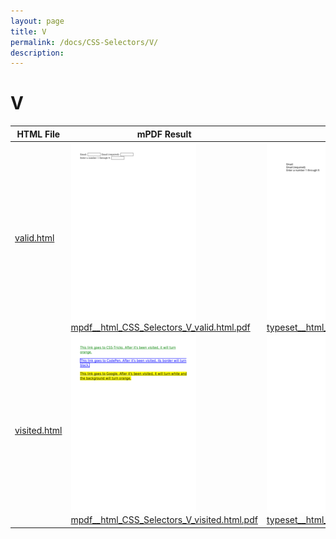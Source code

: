```yaml
---
layout: page
title: V
permalink: /docs/CSS-Selectors/V/
description: 
---
```


# V
| HTML File | mPDF Result | typeset.sh Result | PDFreactor Result |
|---------|---------|---------|---------|
| [valid.html](/html/CSS%20Selectors/V/valid.html) | ![](mpdf__html_CSS_Selectors_V_valid.html.png) [mpdf__html_CSS_Selectors_V_valid.html.pdf](mpdf__html_CSS_Selectors_V_valid.html.pdf) | ![](typeset__html_CSS_Selectors_V_valid.html.png) [typeset__html_CSS_Selectors_V_valid.html.pdf](typeset__html_CSS_Selectors_V_valid.html.pdf) | ![](pdfreactor__html_CSS_Selectors_V_valid.html.png) [pdfreactor__html_CSS_Selectors_V_valid.html.pdf](pdfreactor__html_CSS_Selectors_V_valid.html.pdf) |
| [visited.html](/html/CSS%20Selectors/V/visited.html) | ![](mpdf__html_CSS_Selectors_V_visited.html.png) [mpdf__html_CSS_Selectors_V_visited.html.pdf](mpdf__html_CSS_Selectors_V_visited.html.pdf) | ![](typeset__html_CSS_Selectors_V_visited.html.png) [typeset__html_CSS_Selectors_V_visited.html.pdf](typeset__html_CSS_Selectors_V_visited.html.pdf) | ![](pdfreactor__html_CSS_Selectors_V_visited.html.png) [pdfreactor__html_CSS_Selectors_V_visited.html.pdf](pdfreactor__html_CSS_Selectors_V_visited.html.pdf) |
